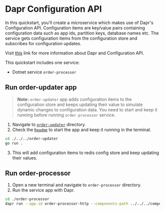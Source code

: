 # Dapr Configuration API

In this quickstart, you'll create a microservice which makes use of Dapr's Configuration API. Configuration items are key/value pairs containing configuration data such as app ids, partition keys, database names etc. The service gets configuration items from the configuration store and subscribes for configuration updates.

Visit [this](https://docs.dapr.io/developing-applications/building-blocks/configuration/) link for more information about Dapr and Configuration API.

This quickstart includes one service:

- Dotnet service `order-processor`

## Run order-updater app

> **Note:** `order-updater` app adds configuration items to the configuration store and keeps updating their value to simulate dynamic changes to configuration data. You need to start and keep it running before running `order-processor` service.

1. Navigate to [`order-updater`](./../../order-updater/) directory.
2. Check the [`Readme`](./../../order-updater/README.md) to start the app and keep it running in the terminal.

<!-- STEP
name: Run order-updater service
background: true
timeout: 90
-->

```bash
cd ./../../order-updater
go run .
```

<!-- END_STEP -->

3. This will add configuration items to redis config store and keep updating their values.

## Run order-processor

1. Open a new terminal and navigate to `order-processor` directory.
2. Run the service app with Dapr.

<!-- STEP
name: Run order-processor service
expected_stdout_lines:
  - '== APP == Configuration for orderId1: {"Value":'
  - '== APP == Configuration for orderId2: {"Value":'
  - '== APP == App subscribed to config changes with subscription id:'
  - '== APP == Configuration update {"orderId1":{"Value":'
  - '== APP == Configuration update {"orderId2":{"Value":'
  - "Exited App successfully"
expected_stderr_lines:
output_match_mode: substring
match_order: none
timeout: 30
-->

```bash
cd ./order-processor
dapr run --app-id order-processor-http --components-path ../../../components/ --app-port 7001 -- dotnet run --project .
```

<!-- END_STEP -->